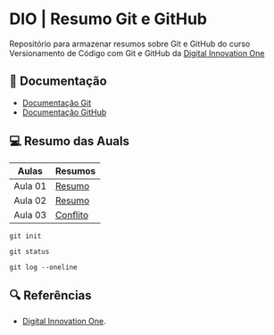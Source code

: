 # DIO | Resumo Git e GitHub

Repositório para armazenar resumos sobre Git e GitHub do curso Versionamento de Código com Git e GitHub da [Digital Innovation One](https://www.dio.me/)

## 📃 Documentação

- [Documentação Git](https://git-scm.com/doc)
- [Documentação GitHub](https://docs.github.com/)

## 💻 Resumo das Auals

| Aulas                                    | Resumos     |
| ---------------------------------------- | ----------- |
| Aula 01 | [Resumo]() |
| Aula 02 | [Resumo]() |
| Aula 03 | [Conflito]()|

```
git init
```

```
git status
```

```
git log --oneline
```

## 🔍 Referências

- [Digital Innovation One]().
